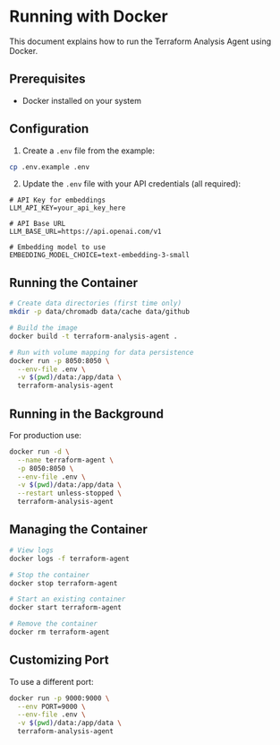 # Running with Docker

This document explains how to run the Terraform Analysis Agent using Docker.

## Prerequisites

- Docker installed on your system

## Configuration

1. Create a `.env` file from the example:

```bash
cp .env.example .env
```

2. Update the `.env` file with your API credentials (all required):

```
# API Key for embeddings
LLM_API_KEY=your_api_key_here

# API Base URL
LLM_BASE_URL=https://api.openai.com/v1

# Embedding model to use
EMBEDDING_MODEL_CHOICE=text-embedding-3-small
```

## Running the Container

```bash
# Create data directories (first time only)
mkdir -p data/chromadb data/cache data/github

# Build the image
docker build -t terraform-analysis-agent .

# Run with volume mapping for data persistence
docker run -p 8050:8050 \
  --env-file .env \
  -v $(pwd)/data:/app/data \
  terraform-analysis-agent
```

## Running in the Background

For production use:

```bash
docker run -d \
  --name terraform-agent \
  -p 8050:8050 \
  --env-file .env \
  -v $(pwd)/data:/app/data \
  --restart unless-stopped \
  terraform-analysis-agent
```

## Managing the Container

```bash
# View logs
docker logs -f terraform-agent

# Stop the container
docker stop terraform-agent

# Start an existing container
docker start terraform-agent

# Remove the container
docker rm terraform-agent
```

## Customizing Port

To use a different port:

```bash
docker run -p 9000:9000 \
  --env PORT=9000 \
  --env-file .env \
  -v $(pwd)/data:/app/data \
  terraform-analysis-agent
```
